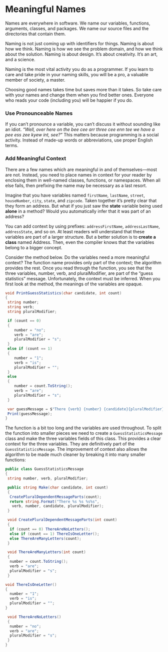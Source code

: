 # Meaningful Names

Names are everywhere in software. We name our variables, functions, arguments, classes, and packages. We name our source files and the directories that contain them.

Naming is not just coming up with identifiers for things. Naming is about how we think. Naming is how we see the problem domain, and how we think about the solution. Naming is about design. It’s about creativity. It’s an art, and a science.

Naming is the most vital activity you do as a programmer. If you learn to care and take pride in your naming skills, you will be a pro, a valuable member of society, a master.

Choosing good names takes time but saves more than it takes. So take care with your names and change them when you find better ones. Everyone who reads your code (including you) will be happier if you do.


### Use Pronounceable Names

If you can’t pronounce a variable, you can’t discuss it without sounding like an idiot. *“Well, over here on the bee cee arr three cee enn tee we have a pee ess zee kyew int, see?”*
This matters because programming is a social activity. Instead of made-up words or abbreviations, use proper English terms.
 

### Add Meaningful Context

There are a few names which are meaningful in and of themselves—most are not. Instead, you need to place names in context for your reader by enclosing them in well-named classes, functions, or namespaces. When all else fails, then prefixing the name may be necessary as a last resort.

Imagine that you have variables named `firstName`, `lastName`, `street`, `houseNumber`, `city`, `state`, and `zipcode`. Taken together it’s pretty clear that they form an address. But what if you just saw the **state** variable being used **alone** in a method? Would you automatically infer that it was part of an address? 

You can add context by using prefixes: `addressFirstName`, `addressLastName`, `addressState`, and so on. At least readers will understand that these variables are part of a larger structure. But a better solution is to **create a class** named Address. Then, even the compiler knows that the variables belong to a bigger concept.

Consider the method below. Do the variables need a more meaningful context? The function name provides only part of the context; the algorithm provides the rest. Once you read through the function, you see that the three variables, number, verb, and pluralModifier, are part of the “guess statistics” message. Unfortunately, the context must be inferred. When you first look at the method, the meanings of the variables are opaque.

```c#
void PrintGuessStatistics(char candidate, int count)
{
 string number;
 string verb;
 string pluralModifier;

 if (count == 0) 
 {
    number = "no";
    verb = "are";
    pluralModifier = "s";
 } 
 else if (count == 1) 
 {
    number = "1";
    verb = "is";
    pluralModifier = "";
 } 
 else 
 {
    number = count.ToString();
    verb = "are";
    pluralModifier = "s";
 }

 var guessMessage = $"There {verb} {number} {candidate}{pluralModifier}";
 Print(guessMessage);
}
```

The function is a bit too long and the variables are used throughout. To split the function into smaller pieces we need to create a `GuessStatisticsMessage` class and make the three variables fields of this class. This provides a clear context for the three variables. They are definitively part of the `GuessStatisticsMessage`. The improvement of context also allows the algorithm to be made much cleaner by breaking it into many smaller functions:

```c#
public class GuessStatisticsMessage
{
 string number, verb, pluralModifier;

 public string Make(char candidate, int count)
 {
  CreatePluralDependentMessageParts(count);
  return string.Format("There %s %s %s%s",
   verb, number, candidate, pluralModifier);
 }

 void CreatePluralDependentMessageParts(int count)
 {
  if (count == 0) ThereAreNoLetters();
  else if (count == 1) ThereIsOneLetter();
  else ThereAreManyLetters(count);
 }

 void ThereAreManyLetters(int count) 
 {
  number = count.ToString();
  verb = "are";
  pluralModifier = "s";
 }

void ThereIsOneLetter()
{
  number = "1";
  verb = "is";
  pluralModifier = "";
}

 void ThereAreNoLetters()
 {
  number = "no";
  verb = "are";
  pluralModifier = "s";
 }
}
```
